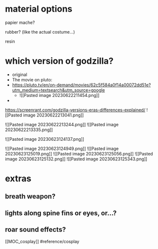 
# material options

papier mache?

rubber? (like the actual costume...)

resin

# which version of godzilla?
* original
* The movie on pluto:
* https://pluto.tv/en/on-demand/movies/62c5f584a0f14a00072dd51e?utm_medium=textsearch&utm_source=google
	* ![[Pasted image 20230622211454.png]]
* 

https://screenrant.com/godzilla-versions-eras-differences-explained/
![[Pasted image 20230622213041.png]]

![[Pasted image 20230622213244.png]]
![[Pasted image 20230622213335.png]]

![[Pasted image 20230623124137.png]]

![[Pasted image 20230623124949.png]]
![[Pasted image 20230623125019.png]]
![[Pasted image 20230623125056.png]]
![[Pasted image 20230623125132.png]]
![[Pasted image 20230623125343.png]]



# extras

## breath weapon?
	
## lights along spine fins or eyes, or...?

## roar sound effects?

[[MOC_cosplay]]
#reference/cosplay

